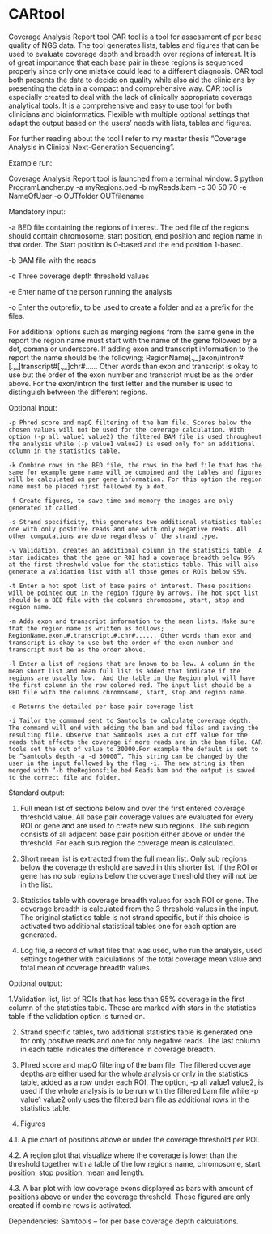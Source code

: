 # CARtool
Coverage Analysis Report tool
CAR tool is a tool for assessment of per base quality of NGS data. The tool generates lists, tables and figures that can be used to evaluate coverage depth and breadth over regions of interest.
It is of great importance that each base pair in these regions is sequenced properly since only one mistake could lead to a different diagnosis. CAR tool both presents the data to decide on quality while also aid the clinicians by presenting the data in a compact and comprehensive way. CAR tool is especially created to deal with the lack of clinically appropriate coverage analytical tools. It is a comprehensive and easy to use tool for both clinicians and bioinformatics. Flexible with multiple optional settings that adapt the output based on the users’ needs with lists, tables and figures.

For further reading about the tool I refer to my master thesis “Coverage Analysis in Clinical Next-Generation Sequencing”.

Example run:

Coverage Analysis Report tool is launched from a terminal window.
$ python ProgramLancher.py -a myRegions.bed -b myReads.bam -c 30 50 70 -e NameOfUser -o OUTfolder OUTfilename

Mandatory input:

  -a BED file containing the regions of interest. The bed file of the regions should contain chromosome, start position, end position and region name in that order. The Start position is 0-based and the end position 1-based.

  -b BAM file with the reads

  -c Three coverage depth threshold values

  -e Enter name of the person running the analysis

  -o Enter the outprefix, to be used to create a folder and as a prefix for the files.

For additional options such as merging regions from the same gene in the report the region name must start with the name of the gene followed by a dot, comma or underscore. If adding exon and transcript information to the report the name should be the following; RegionName[.,\_]exon/intron#[.,\_]transcript#[.,\_]chr#...... Other words than exon and transcript is okay to use but the order of the exon number and transcript must be as the order above. For the exon/intron the first letter and the number is used to distinguish between the different regions.

Optional input:

    -p Phred score and mapQ filtering of the bam file. Scores below the chosen values will not be used for the coverage calculation. With option (-p all value1 value2) the filtered BAM file is used throughout the analysis while (-p value1 value2) is used only for an additional column in the statistics table.

    -k Combine rows in the BED file, the rows in the bed file that has the same for example gene name will be combined and the tables and figures will be calculated on per gene information. For this option the region name must be placed first followed by a dot.

    -f Create figures, to save time and memory the images are only generated if called.

    -s Strand specificity, this generates two additional statistics tables one with only positive reads and one with only negative reads. All other computations are done regardless of the strand type.

    -v Validation, creates an additional column in the statistics table. A star indicates that the gene or ROI had a coverage breadth below 95% at the first threshold value for the statistics table. This will also generate a validation list with all those genes or ROIs below 95%.

    -t Enter a hot spot list of base pairs of interest. These positions will be pointed out in the region figure by arrows. The hot spot list should be a BED file with the columns chromosome, start, stop and region name.

    -m Adds exon and transcript information to the mean lists. Make sure that the region name is written as follows; RegionName.exon.#.transcript.#.chr#...... Other words than exon and transcript is okay to use but the order of the exon number and transcript must be as the order above.

    -l Enter a list of regions that are known to be low. A column in the mean short list and mean full list is added that indicate if the regions are usually low.  And the table in the Region plot will have the first column in the row colored red. The input list should be a BED file with the columns chromosome, start, stop and region name.

    -d Returns the detailed per base pair coverage list

    -i Tailor the command sent to Samtools to calculate coverage depth. The command will end with adding the bam and bed files and saving the resulting file. Observe that Samtools uses a cut off value for the reads that effects the coverage if more reads are in the bam file. CAR tools set the cut of value to 30000.For example the default is set to be “samtools depth -a -d 30000”. This string can be changed by the user in the input followed by the flag -i. The new string is then merged with “-b theRegionsfile.bed Reads.bam and the output is saved to the correct file and folder.

Standard output:

1. Full mean list of sections below and over the first entered coverage threshold value. All base pair coverage values are evaluated for every ROI or gene and are used to create new sub regions. The sub region consists of all adjacent base pair position either above or under the threshold. For each sub region the coverage mean is calculated.

2. Short mean list is extracted from the full mean list. Only sub regions below the coverage threshold are saved in this shorter list. If the ROI or gene has no sub regions below the coverage threshold they will not be in the list.

3. Statistics table with coverage breadth values for each ROI or gene. The coverage breadth is calculated from the 3 threshold values in the input. The original statistics table is not strand specific, but if this choice is activated two additional statistical tables one for each option are generated.

4. Log file, a record of what files that was used, who run the analysis, used settings together with calculations of the total coverage mean value and total mean of coverage breadth values.

Optional output:

1.Validation list, list of ROIs that has less than 95% coverage in the first column of the statistics table. These are marked with stars in the statistics table if the validation option is turned on.

2. Strand specific tables, two additional statistics table is generated one for only positive reads and one for only negative reads. The last column in each table indicates the difference in coverage breadth.

3. Phred score and mapQ filtering of the bam file. The filtered coverage depths are either used for the whole analysis or only in the statistics table, added as a row under each ROI. The option, -p all value1 value2, is used if the whole analysis is to be run with the filtered bam file while -p value1 value2 only uses the filtered bam file as additional rows in the statistics table.

4. Figures

4.1. A pie chart of positions above or under the coverage threshold per ROI.

4.2. A region plot that visualize where the coverage is lower than the threshold together with a table of the low regions name, chromosome, start position, stop position, mean and length.

4.3. A bar plot with low coverage exons displayed as bars with amount of positions above or under the coverage threshold. These figured are only created if combine rows is activated.

Dependencies:
Samtools – for per base coverage depth calculations.
